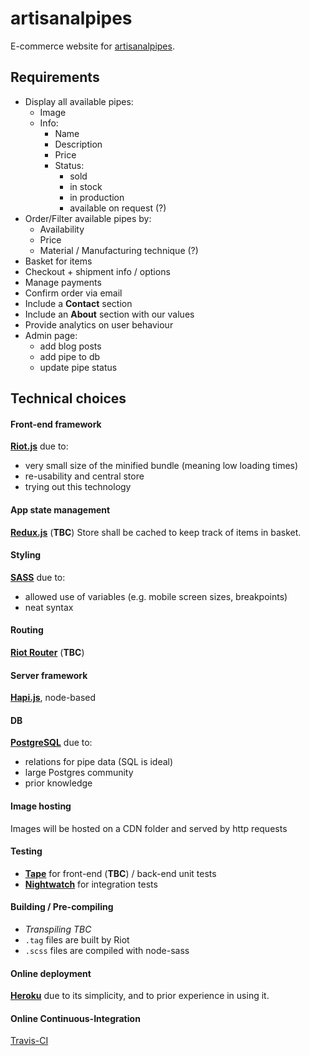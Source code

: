 # artisanalpipes
E-commerce website for [artisanalpipes](www.artisanalpipes.com).

## Requirements
- Display all available pipes:
  - Image
  - Info:
    - Name
    - Description
    - Price
    - Status:
      - sold
      - in stock
      - in production
      - available on request (?)
- Order/Filter available pipes by:
  - Availability
  - Price
  - Material / Manufacturing technique (?)
- Basket for items
- Checkout + shipment info / options
- Manage payments
- Confirm order via email
- Include a **Contact** section
- Include an **About** section with our values
- Provide analytics on user behaviour
- Admin page:
  - add blog posts
  - add pipe to db
  - update pipe status

## Technical choices
#### Front-end framework
**[Riot.js](https://github.com/riot/riot)** due to:
  - very small size of the minified bundle (meaning low loading times)
  - re-usability and central store
  - trying out this technology

#### App state management
**[Redux.js](https://redux.js.org/)** (**TBC**)
Store shall be cached to keep track of items in basket.

#### Styling
**[SASS](http://sass-lang.com/)** due to:
  - allowed use of variables (e.g. mobile screen sizes, breakpoints)
  - neat syntax

#### Routing
**[Riot Router](http://riotjs.com/api/route/)** (**TBC**)

#### Server framework
**[Hapi.js](http://hapijs.com/)**, node-based

#### DB
**[PostgreSQL](https://www.postgresql.org/)** due to:
  - relations for pipe data (SQL is ideal)
  - large Postgres community
  - prior knowledge

#### Image hosting
Images will be hosted on a CDN folder and served by http requests
<!-- TODO to consider admin adding photo functionality -->

#### Testing
- **[Tape](https://github.com/substack/tape)** for front-end (**TBC**) / back-end unit tests
- **[Nightwatch](http://nightwatchjs.org/)** for integration tests

#### Building / Pre-compiling
- *Transpiling TBC*
- ```.tag``` files are built by Riot
- ```.scss``` files are compiled with node-sass

#### Online deployment
**[Heroku](https://www.heroku.com/)** due to its simplicity, and to prior experience in using it.

#### Online Continuous-Integration
[Travis-CI](https://travis-ci.org/)
